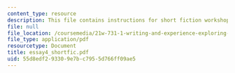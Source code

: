 ```yaml
---
content_type: resource
description: This file contains instructions for short fiction workshop groups.
file: null
file_location: /coursemedia/21w-731-1-writing-and-experience-exploring-self-in-society-spring-2004/55d8edf293309e7bc7955d766ff09ae5_essay4_shortfic.pdf
file_type: application/pdf
resourcetype: Document
title: essay4_shortfic.pdf
uid: 55d8edf2-9330-9e7b-c795-5d766ff09ae5
---
```

